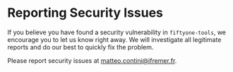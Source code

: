 # Reporting Security Issues

If you believe you have found a security vulnerability in `fiftyone-tools`, we encourage you to let us know right away. We will investigate all legitimate reports and do our best to quickly fix the problem.

Please report security issues at matteo.contini@ifremer.fr.
